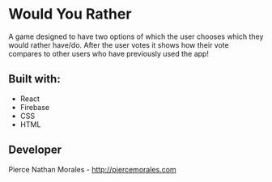 # Would You Rather 

A game designed to have two options of which the user chooses which they would rather have/do. After the user votes it shows how their vote compares to other users who have previously used the app!

## Built with:

* React
* Firebase
* CSS
* HTML


## Developer

Pierce Nathan Morales - http://piercemorales.com
